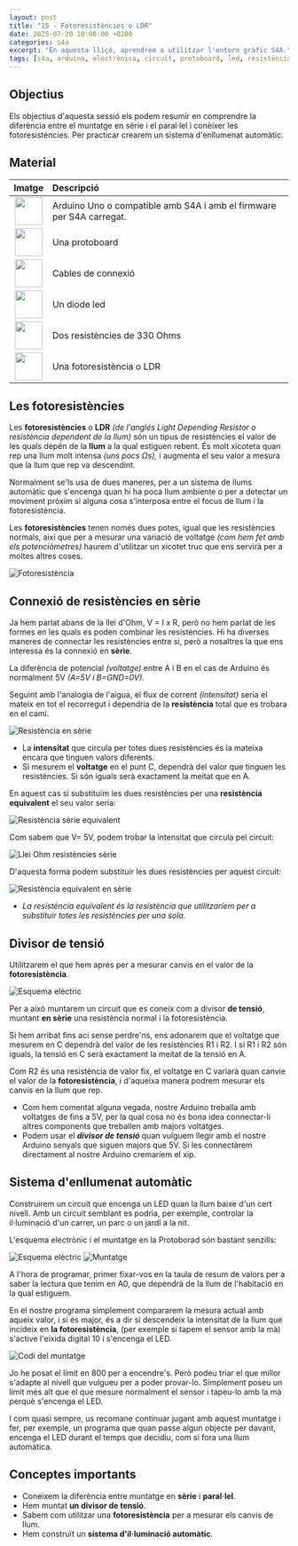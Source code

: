 ```yaml
---
layout: post
title: "15 - Fotoresistències o LDR"
date: 2025-07-20 10:00:00 +0200
categories: s4a
excerpt: "En aquesta lliçó, aprendrem a utilitzar l'entorn gràfic S4A."
tags: [s4a, arduino, electrònica, circuit, protoboard, led, resistència, potenciòmetre]
---
```



[img1]: /assets/imatges/s4a/s4a_15_01.jpg "Fotoresistència"
[img2]: /assets/imatges/s4a/s4a_15_02.png "Resistència en sèrie"
[img3]: /assets/imatges/s4a/s4a_15_03.png "Resistència sèrie equivalent"
[img4]: /assets/imatges/s4a/s4a_15_04.png "Llei Ohm resistències sèrie"
[img5]: /assets/imatges/s4a/s4a_15_05.png "Resistència equivalent en sèrie"
[img6]: /assets/imatges/s4a/s4a_15_06.png "Esquema elèctric"
[img7]: /assets/imatges/s4a/s4a_15_07.png "Esquema elèctric"
[img8]: /assets/imatges/s4a/s4a_15_08.png "Muntatge"
[img9]: /assets/imatges/s4a/s4a_15_09.png "Codi del muntatge"

## Objectius

Els objectius d'aquesta sessió els podem resumir en comprendre la diferència entre el muntatge en sèrie i el paral·lel i conèixer les fotoresistències. Per practicar crearem un sistema d'enllumenat automàtic.

## Material

|                               Imatge                               | Descripció                                                           |
| :----------------------------------------------------------------: | :------------------------------------------------------------------- |
|   <img src="/assets/imatges/mat/mat_unor3.png" width="50" height="50">    | Arduino Uno o compatible amb S4A i amb el firmware per S4A carregat. |
| <img src="/assets/imatges/mat/mat_protoboard.png" width="50" height="50"> | Una protoboard                                                       |
|   <img src="/assets/imatges/mat/mat_dupont.png" width="50" height="50">   | Cables de connexió                                                   |
|    <img src="/assets/imatges/mat/mat_led.png" width="50" height="50">     | Un díode led                                                         |
|  <img src="/assets/imatges/mat/mat_resis330.png" width="50" height="50">  | Dos resistències de 330 Ohms                                         |
|    <img src="/assets/imatges/mat/mat_LDR.jpeg" width="50" height="50">    | Una fotoresistència o LDR                                            |

## Les fotoresistències

Les **fotoresistències** o **LDR** _(de l'anglés Light Depending Resistor o resistència dependent de la llum)_ són un tipus de resistències el valor de les quals depén de la **llum** a la qual estiguen rebent. És molt xicoteta quan rep una llum molt intensa _(uns pocs Ωs),_ i augmenta el seu valor a mesura que la llum que rep va descendint.

Normalment se'ls usa de dues maneres, per a un sistema de llums automàtic que s'encenga quan hi ha poca llum ambiente o per a detectar un moviment pròxim si alguna cosa s'interposa entre el focus de llum i la fotoresistència.

Les **fotoresistències** tenen només dues potes, igual que les resistències normals, així que per a mesurar una variació de voltatge _(com hem fet amb els potenciòmetres)_ haurem d'utilitzar un xicotet truc que ens servirà per a moltes altres coses.

![Fotoresistència][img1]

## Connexió de resistències en sèrie

Ja hem parlat abans de la llei d'Ohm, V = I x R, però no hem parlat de les formes en les quals es poden combinar les resistències. Hi ha diverses maneres de connectar les resistències entre si, però a nosaltres la que ens interessa és la connexió en **sèrie**.

La diferència de potencial _(voltatge)_ entre A i B en el cas de Arduino és normalment 5V _(A=5V i B=GND=0V)._

Seguint amb l'analogia de l'aigua, el flux de corrent _(intensitat)_ seria el mateix en tot el recorregut i dependria de la **resistència** total que es trobara en el camí.

![Resistència en sèrie][img2]

- La **intensitat** que circula per totes dues resistències és la mateixa encara que tinguen valors diferents.
- Si mesurem el **voltatge** en el punt C, dependrà del valor que tinguen les resistències. Si són iguals serà exactament la meitat que en A.

En aquest cas si substituïm les dues resistències per una **resistència equivalent** el seu valor seria:

![Resistència sèrie equivalent][img3]

Com sabem que V= 5V, podem trobar la intensitat que circula pel circuit:

![Llei Ohm resistències sèrie][img4]

D'aquesta forma podem substituir les dues resistències per aquest circuit:

![Resistència equivalent en sèrie][img5]

- _La resistència equivalent és la resistència que utilitzaríem per a substituir totes les resistències per una sola._

## Divisor de tensió

Utilitzarem el que hem aprés per a mesurar canvis en el valor de la **fotoresistència**.

![Esquema elèctric][img6]

Per a això muntarem un circuit que es coneix com a divisor **de tensió**, muntant **en sèrie** una resistència normal i la fotoresistència.

Si hem arribat fins ací sense perdre'ns, ens adonarem que el voltatge que mesurem en C dependrà del valor de les resistències R1 i R2. I si R1 i R2 són iguals, la tensió en C serà exactament la meitat de la tensió en A.

Com R2 és una resistència de valor fix, el voltatge en C variarà quan canvie el valor de la **fotoresistència**, i d'aqueixa manera podrem mesurar els canvis en la llum que rep.

- Com hem comentat alguna vegada, nostre Arduino treballa amb voltatges de fins a 5V, per la qual cosa no és bona idea connectar-li altres components que treballen amb majors voltatges.
- Podem usar el **_divisor de tensió_** quan vulguem llegir amb el nostre Arduino senyals que siguen majors que 5V. Si les connectàrem directament al nostre Arduino cremaríem el xip.

## Sistema d'enllumenat automàtic

Construirem un circuit que encenga un LED quan la llum baixe d'un cert nivell. Amb un circuit semblant es podria, per exemple, controlar la il·luminació d'un carrer, un parc o un jardí a la nit.

L'esquema electrònic i el muntatge en la Protoborad són bastant senzills:

![Esquema elèctric][img7]
![Muntatge][img8]

A l'hora de programar, primer fixar-vos en la taula de resum de valors per a saber la lectura que tenim en A0, que dependrà de la llum de l'habitació en la qual estiguem.

En el nostre programa simplement compararem la mesura actual amb aqueix valor, i si és major, és a dir si descendeix la intensitat de la llum que incideix en **la fotoresistència**, (per exemple si tapem el sensor amb la mà) s'active l'eixida digital 10 i s'encenga el LED.

![Codi del muntatge][img9]

Jo he posat el límit en 800 per a encendre's. Però podeu triar el que millor s'adapte al nivell que vulgueu per a poder provar-lo. Simplement poseu un límit més alt que el que mesure normalment el sensor i tapeu-lo amb la mà perquè s'encenga el LED.

I com quasi sempre, us recomane continuar jugant amb aquest muntatge i fer, per exemple, un programa que quan passe algun objecte per davant, encenga el LED durant el temps que decidiu, com si fora una llum automàtica.

## Conceptes importants

- Coneixem la diferència entre muntatge en **sèrie** i **paral·lel**.
- Hem muntat **un divisor de tensió**.
- Sabem com utilitzar una **fotoresistència** per a mesurar els canvis de llum.
- Hem construït un **sistema d'il·luminació automàtic**.
